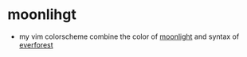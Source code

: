 # moonlihgt
- my vim colorscheme combine the color of [moonlight](https://github.com/atomiks/moonlight-vscode-theme) and syntax of [everforest](https://github.com/sainnhe/everforest)
